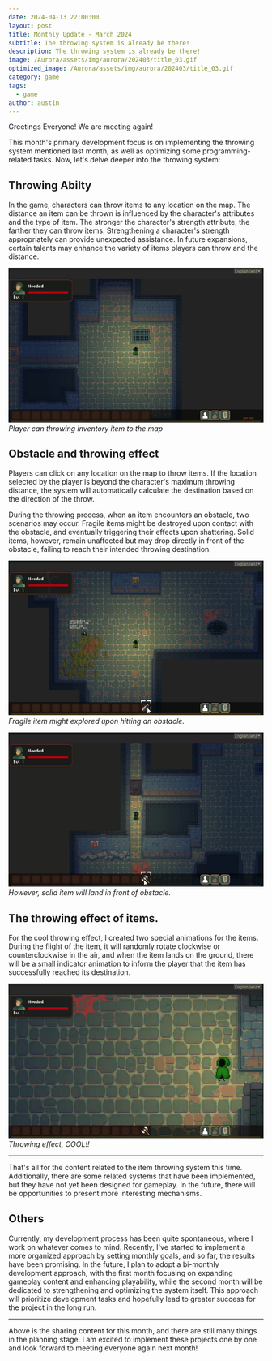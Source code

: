 ```yaml
---
date: 2024-04-13 22:00:00
layout: post
title: Monthly Update - March 2024
subtitle: The throwing system is already be there!
description: The throwing system is already be there!
image: /Aurora/assets/img/aurora/202403/title_03.gif
optimized_image: /Aurora/assets/img/aurora/202403/title_03.gif
category: game
tags:
  - game
author: austin
---
```


Greetings Everyone!  We are meeting again!

This month's primary development focus is on implementing the throwing system mentioned last month, as well as optimizing some programming-related tasks. Now, let's delve deeper into the throwing system:

## Throwing Abilty

In the game, characters can throw items to any location on the map. The distance an item can be thrown is influenced by the character's attributes and the type of item. The stronger the character's strength attribute, the farther they can throw items.
Strengthening a character's strength appropriately can provide unexpected assistance. In future expansions, certain talents may enhance the variety of items players can throw and the distance.

![throwing_ability](../assets/img/aurora/202403/throwing_introduction.gif)
*Player can throwing inventory item to the map*

## Obstacle and throwing effect

Players can click on any location on the map to throw items. If the location selected by the player is beyond the character's maximum throwing distance, the system will automatically calculate the destination based on the direction of the throw.

During the throwing process, when an item encounters an obstacle, two scenarios may occur. Fragile items might be destroyed upon contact with the obstacle, and eventually triggering their effects upon shattering. Solid items, however, remain unaffected but may drop directly in front of the obstacle, failing to reach their intended throwing destination.

![throwing_fragile_items](../assets/img/aurora/202403/throwing_fragile_items.gif)
*Fragile item might explored upon hitting an obstacle.*

![throwing_landing_obstacle](../assets/img/aurora/202403/throwing_landing_obstacle.gif)
*However, solid item will land in front of obstacle.*

## The throwing effect of items.

For the cool throwing effect, I created two special animations for the items. During the flight of the item, it will randomly rotate clockwise or counterclockwise in the air, and when the item lands on the ground, there will be a small indicator animation to inform the player that the item has successfully reached its destination.

![throwing_and_landing_effect](../assets/img/aurora/202403/throwing_and_landing_effect.gif)
*Throwing effect, COOL!!*

---

That's all for the content related to the item throwing system this time. Additionally, there are some related systems that have been implemented, but they have not yet been designed for gameplay. In the future, there will be opportunities to present more interesting mechanisms.

## Others

Currently, my development process has been quite spontaneous, where I work on whatever comes to mind. Recently, I've started to implement a more organized approach by setting monthly goals, and so far, the results have been promising. In the future, I plan to adopt a bi-monthly development approach, with the first month focusing on expanding gameplay content and enhancing playability, while the second month will be dedicated to strengthening and optimizing the system itself. This approach will prioritize development tasks and hopefully lead to greater success for the project in the long run.

---

Above is the sharing content for this month, and there are still many things in the planning stage. I am excited to implement these projects one by one and look forward to meeting everyone again next month!